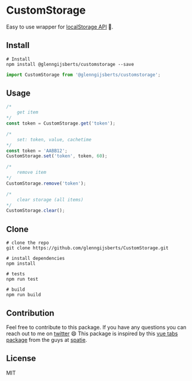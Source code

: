 # CustomStorage

Easy to use wrapper for [localStorage API](https://developer.mozilla.org/en-US/docs/Web/API/Window/localStorage) 🧠.

## Install

```shell
# Install
npm install @glenngijsberts/customstorage --save
```

```javascript
import CustomStorage from '@glenngijsberts/customstorage';
```

## Usage

```javascript
/*
    get item
*/
const token = CustomStorage.get('token');

/*
    set: token, value, cachetime
*/
const token = 'AABB12';
CustomStorage.set('token', token, 60);

/*
    remove item
*/
CustomStorage.remove('token');

/*
    clear storage (all items)
*/
CustomStorage.clear();
```

## Clone
```shell
# clone the repo
git clone https://github.com/glenngijsberts/CustomStorage.git

# install dependencies
npm install

# tests
npm run test

# build
npm run build
```

## Contribution

Feel free to contribute to this package. If you have any questions you can reach out to me on [twitter](https://twitter.com/glenngijsberts) 😄 This package is inspired by this [vue tabs package](https://github.com/spatie/vue-tabs-component) from the guys at [spatie](https://github.com/spatie).

## License

MIT

